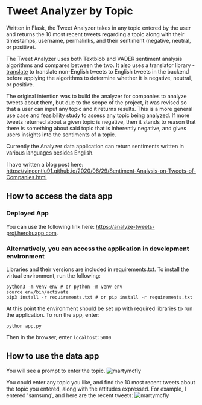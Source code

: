 # Tweet Analyzer by Topic

Written in Flask, the Tweet Analyzer takes in any topic entered by the user and returns the 10 most recent tweets regarding a topic along with their timestamps, username, permalinks, and their sentiment (negative, neutral, or positive).

The Tweet Analyzer uses both Textblob and VADER sentiment analysis algorithms and compares between the two. It also uses a translator library - [translate](https://pypi.org/project/translate/) to translate non-English tweets to English tweets in the backend before applying the algorithms to determine whether it is negative, neutral, or positive. 

The original intention was to build the analyzer for companies to analyze tweets about them, but due to the scope of the project, it was revised so that a user can input any topic and it returns results. This is a more general use case and feasibility study to assess any topic being analyzed. If more tweets returned about a given topic is negative, then it stands to reason that there is something about said topic that is inherently negative, and gives users insights into the sentiments of a topic.

Currently the Analyzer data application can return sentiments written in various languages besides English.

I have written a blog post here: https://vincentlu91.github.io/2020/06/29/Sentiment-Analysis-on-Tweets-of-Companies.html

## How to access the data app

### Deployed App

You can use the following link here: https://analyze-tweets-proj.herokuapp.com. 

### Alternatively, you can access the application in development environment

Libraries and their versions are included in requirements.txt. To install the virtual environment, run the following:

```
python3 -m venv env # or python -m venv env
source env/bin/activate
pip3 install -r requirements.txt # or pip install -r requirements.txt
```

At this point the environment should be set up with required libraries to run the application. To run the app, enter:
```
python app.py
```

Then in the browser, enter ```localhost:5000```

## How to use the data app
You will see a prompt to enter the topic.
![martymcfly](https://user-images.githubusercontent.com/3411100/86506250-b0ae1280-bd9b-11ea-9771-fe2d92197bf0.png)
  
You could enter any topic you like, and find the 10 most recent tweets about the topic you entered, along with the attitudes expressed.
For example, I entered 'samsung', and here are the recent tweets:
![martymcfly](https://user-images.githubusercontent.com/3411100/86506278-f5d24480-bd9b-11ea-8543-0614f47b67e3.png)
